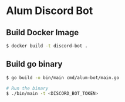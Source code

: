 # Alum Discord Bot

## Build Docker Image
```bash
$ docker build -t discord-bot .

```

## Build go binary
```bash
$ go build -o bin/main cmd/alum-bot/main.go

# Run the binary
$ ./bin/main -t <DISCORD_BOT_TOKEN>
```